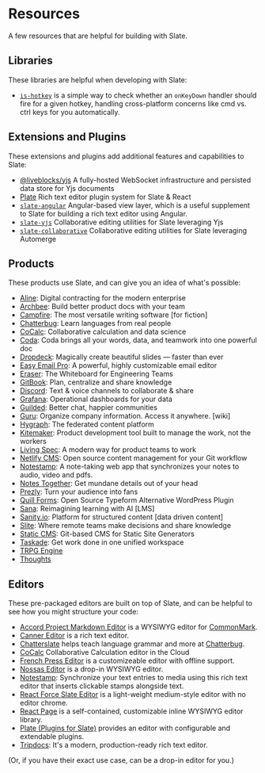 # Resources

A few resources that are helpful for building with Slate.

## Libraries

These libraries are helpful when developing with Slate:

- [`is-hotkey`](https://github.com/ianstormtaylor/is-hotkey) is a simple way to check whether an `onKeyDown` handler
  should fire for a given hotkey, handling cross-platform concerns like cmd vs. ctrl keys for you automatically.

## Extensions and Plugins

These extensions and plugins add additional features and capabilities to Slate:

- [@liveblocks/yjs](https://liveblocks.io/docs/api-reference/liveblocks-yjs) A fully-hosted WebSocket infrastructure and
  persisted data store for Yjs documents
- [Plate](https://github.com/udecode/plate) Rich text editor plugin system for Slate & React
- [`slate-angular`](https://github.com/worktile/slate-angular) Angular-based view layer, which is a useful supplement to
  Slate for building a rich text editor using Angular.
- [`slate-yjs`](https://github.com/BitPhinix/slate-yjs/) Collaborative editing utilities for Slate leveraging Yjs
- [`slate-collaborative`](https://github.com/cudr/slate-collaborative) Collaborative editing utilities for Slate
  leveraging Automerge

## Products

These products use Slate, and can give you an idea of what's possible:

- [Aline](https://www.aline.co/): Digital contracting for the modern enterprise
- [Archbee](https://archbee.io/): Build better product docs with your team
- [Campfire](https://www.campfirewriting.com/): The most versatile writing software [for fiction]
- [Chatterbug](https://chatterbug.com/): Learn languages from real people
- [CoCalc](https://cocalc.com/): Collaborative calculation and data science
- [Coda](https://coda.io/): Coda brings all your words, data, and teamwork into one powerful doc
- [Dropdeck](https://www.dropdeck.com/): Magically create beautiful slides — faster than ever
- [Easy Email Pro](https://www.easyemail.pro/): A powerful, highly customizable email editor
- [Eraser](https://www.tryeraser.com/): The Whiteboard for Engineering Teams
- [GitBook](https://www.gitbook.com/): Plan, centralize and share knowledge
- [Discord](https://discord.com/): Text & voice channels to collaborate & share
- [Grafana](https://grafana.com/): Operational dashboards for your data
- [Guilded](https://www.guilded.gg/): Better chat, happier communities
- [Guru](https://www.getguru.com/): Organize company information. Access it anywhere. [wiki]
- [Hygraph](https://hygraph.com/): The federated content platform
- [Kitemaker](https://kitemaker.co/): Product development tool built to manage the work, not the workers
- [Living Spec](https://livingspec.com/): A modern way for product teams to work
- [Netlify CMS](https://www.netlifycms.org/): Open source content management for your Git workflow
- [Notestamp](https://notestamp.com): A note-taking web app that synchronizes your notes to audio, video and pdfs.
- [Notes Together](https://notestogether.hominidsoftware.com/): Get mundane details out of your head
- [Prezly](https://www.prezly.com/): Turn your audience into fans
- [Quill Forms](https://demo.quillforms.com/): Open Source Typeform Alternative WordPress Plugin
- [Sana](https://www.sanalabs.com): Reimagining learning with AI [LMS]
- [Sanity.io](https://www.sanity.io/): Platform for structured content [data driven content]
- [Slite](https://slite.com/): Where remote teams make decisions and share knowledge
- [Static CMS](https://www.staticcms.org/): Git-based CMS for Static Site Generators
- [Taskade](https://www.taskade.com/): Get work done in one unified workspace
- [TRPG Engine](https://trpg.moonrailgun.com/)
- [Thoughts](https://thoughts.teambition.com/)

## Editors

These pre-packaged editors are built on top of Slate, and can be helpful to see how you might structure your code:

- [Accord Project Markdown Editor](https://github.com/accordproject/web-components) is a WYSIWYG editor
  for [CommonMark](https://commonmark.org/).
- [Canner Editor](https://github.com/Canner/canner-slate-editor) is a rich text editor.
- [Chatterslate](https://github.com/chatterbugapp/chatterslate) helps teach language grammar and more
  at [Chatterbug](https://chatterbug.com).
- [CoCalc](https://github.com/sagemathinc/cocalc/) Collaborative Calculation editor in the Cloud
- [French Press Editor](https://github.com/roast-cms/french-press-editor) is a customizeable editor with offline
  support.
- [Nossas Editor](http://slate-editor.bonde.org/) is a drop-in WYSIWYG editor.
- [Notestamp](https://github.com/fortyoneplustwo/notestamp-editor-react): Synchronize your text entries to media using this rich text editor that inserts clickable stamps alongside text.
- [React Force Slate Editor](https://github.com/nareshbhatia/react-force/tree/master/packages/slate-editor) is a
  light-weight medium-style editor with no editor chrome.
- [React Page](https://github.com/react-page/react-page) is a self-contained, customizable inline WYSIWYG editor
  library.
- [Plate (Plugins for Slate)](https://github.com/udecode/plate) provides an editor with configurable and
  extendable plugins.
- [Tripdocs](https://github.com/ctripcorp/tripdocs): It's a modern, production-ready rich text editor.

\(Or, if you have their exact use case, can be a drop-in editor for you.\)

